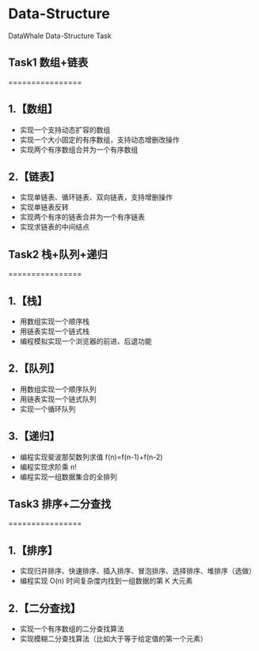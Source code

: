 # Data-Structure
DataWhale Data-Structure Task

## Task1 数组+链表
================

1.【数组】
---------

- 实现一个支持动态扩容的数组
- 实现一个大小固定的有序数组，支持动态增删改操作
- 实现两个有序数组合并为一个有序数组

2.【链表】
--------

- 实现单链表、循环链表、双向链表，支持增删操作
- 实现单链表反转
- 实现两个有序的链表合并为一个有序链表
- 实现求链表的中间结点

## Task2 栈+队列+递归
================

1.【栈】
---------

- 用数组实现一个顺序栈
- 用链表实现一个链式栈
- 编程模拟实现一个浏览器的前进、后退功能

2.【队列】
---------

- 用数组实现一个顺序队列
- 用链表实现一个链式队列
- 实现一个循环队列

3.【递归】
---------

- 编程实现斐波那契数列求值 f(n)=f(n-1)+f(n-2)
- 编程实现求阶乘 n!
- 编程实现一组数据集合的全排列

## Task3 排序+二分查找
================

1.【排序】
---------

- 实现归并排序、快速排序、插入排序、冒泡排序、选择排序、堆排序（选做）
- 编程实现 O(n) 时间复杂度内找到一组数据的第 K 大元素

2.【二分查找】
---------

- 实现一个有序数组的二分查找算法
- 实现模糊二分查找算法（比如大于等于给定值的第一个元素）